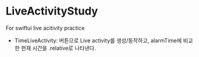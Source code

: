 # LiveActivityStudy
For swiftui live acitivity practice

- TimeLiveActivity: 버튼으로 Live activity를 생성/동작하고, alarmTime에 비교한 현재 시간을 .relative로 나타낸다.
